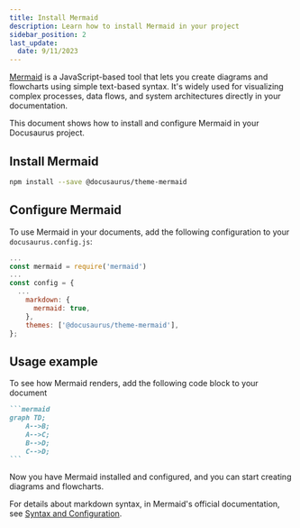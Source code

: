 ```yaml
---
title: Install Mermaid
description: Learn how to install Mermaid in your project 
sidebar_position: 2
last_update: 
  date: 9/11/2023
---
```


[Mermaid](https://mermaid.js.org/intro/) is a JavaScript-based tool that lets you create diagrams and flowcharts using simple text-based syntax.
It's widely used for visualizing complex processes, data flows, and system architectures directly in your documentation.

This document shows how to install and configure Mermaid in your Docusaurus project.

## Install Mermaid

```bash
npm install --save @docusaurus/theme-mermaid
```

## Configure Mermaid

To use Mermaid in your documents, add the following configuration to your `docusaurus.config.js`:

```js title="docusaurus.config.js"
...
const mermaid = require('mermaid')
...
const config = {
  ...
    markdown: {
      mermaid: true,
    },
    themes: ['@docusaurus/theme-mermaid'],
};
```

## Usage example

To see how Mermaid renders, add the following code block to your document

``````markdown title="Example Mermaid diagram"
```mermaid
graph TD;
    A-->B;
    A-->C;
    B-->D;
    C-->D;
```
``````

Now you have Mermaid installed and configured, and you can start creating diagrams and flowcharts.

For details about markdown syntax, in Mermaid's official documentation, see [Syntax and Configuration](https://mermaid.js.org/intro/n00b-syntaxReference.html).